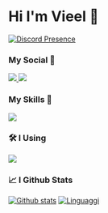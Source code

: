 # Hi I'm Vieel 👋

[![Discord Presence](https://lanyard.cnrad.dev/api/650756382110515211)](https://discord.com/users/650756382110515211)

<h3>My Social 👤</h3>
  <a href="(https://discord.com/invite/Q2SCG7JDP8">
    <img src="https://skillicons.dev/icons?i=discord"/>
  </a>
  <a href="https://www.instagram.com/sonoviel">
    <img src="https://skillicons.dev/icons?i=instagram"/>
  </a>

<h3>My Skills 📜</h3>
  <a href="#">
    <img src="https://skillicons.dev/icons?i=java,js,html,css,nodejs,mysql"/>
  </a>

<h3>🛠 I Using</h3>
  <a href="#">
    <img src="https://skillicons.dev/icons?i=idea,vscode,ps,ai,wordpress"/>
  </a>

<h3>📈 I Github Stats</h3>

<a href="#" align="center">![Github stats](https://github-readme-stats.vercel.app/api?username=Vielll&theme=blueberry&count_private=true&hide_border=true&line_height=20)</a>
<a href="#">![Linguaggi](https://github-readme-stats.vercel.app/api/top-langs/?username=Vielll&theme=blueberry&count_private=true&hide_border=true)</a>
